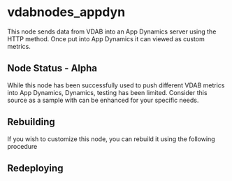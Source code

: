 # vdabnodes_appdyn 
This node sends data from VDAB into an App Dynamics server using the HTTP method.
Once put into App Dynamics it can viewed as custom metrics.
## Node Status - Alpha
While this node has been successfully used to push different VDAB metrics into App Dynamics, 
Dynamics, testing has been limited.
Consider this source as a sample with can be enhanced for your specific needs.
## Rebuilding
If you wish to customize this node, you can rebuild it using the following procedure

## Redeploying